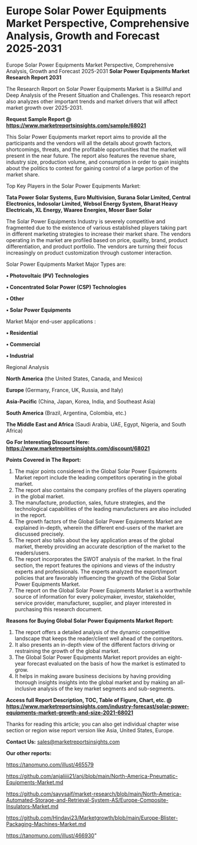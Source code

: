 # Europe Solar Power Equipments Market Perspective, Comprehensive Analysis, Growth and Forecast 2025-2031
Europe Solar Power Equipments Market Perspective, Comprehensive Analysis, Growth and Forecast 2025-2031
<strong>Solar Power Equipments Market Research Report 2031</strong>

The Research Report on Solar Power Equipments Market is a Skillful and Deep Analysis of the Present Situation and Challenges. This research report also analyzes other important trends and market drivers that will affect market growth over 2025-2031.

<strong>Request Sample Report @ <a href=https://www.marketreportsinsights.com/sample/68021>https://www.marketreportsinsights.com/sample/68021</a></strong>

This Solar Power Equipments market report aims to provide all the participants and the vendors will all the details about growth factors, shortcomings, threats, and the profitable opportunities that the market will present in the near future. The report also features the revenue share, industry size, production volume, and consumption in order to gain insights about the politics to contest for gaining control of a large portion of the market share.

Top Key Players in the Solar Power Equipments Market:

<strong>Tata Power Solar Systems, Euro Multivision, Surana Solar Limited, Central Electronics, Indosolar Limited, Websol Energy System, Bharat Heavy Electricals, XL Energy, Waaree Energies, Moser Baer Solar</strong>

The Solar Power Equipments Industry is severely competitive and fragmented due to the existence of various established players taking part in different marketing strategies to increase their market share. The vendors operating in the market are profiled based on price, quality, brand, product differentiation, and product portfolio. The vendors are turning their focus increasingly on product customization through customer interaction.

Solar Power Equipments Market Major Types are:

<strong>• Photovoltaic (PV) Technologies

• Concentrated Solar Power (CSP) Technologies

• Other

• Solar Power Equipments</strong>

Market Major end-user applications :

<strong>• Residential

• Commercial

• Industrial</strong>

Regional Analysis

</u><strong><b>North America</b></strong> (the United States, Canada, and Mexico)

<strong><b>Europe </b></strong>(Germany, France, UK, Russia, and Italy)

<strong><b>Asia-Pacific</b></strong> (China, Japan, Korea, India, and Southeast Asia)

<strong><b>South America</b></strong> (Brazil, Argentina, Colombia, etc.)

<strong><b>The Middle East and Africa</b></strong> (Saudi Arabia, UAE, Egypt, Nigeria, and South Africa)

<strong>Go For Interesting Discount Here: <a href=https://www.marketreportsinsights.com/discount/68021>https://www.marketreportsinsights.com/discount/68021</a></strong>

<strong>Points Covered in The Report:</strong>
<ol>
  <li>The major points considered in the Global Solar Power Equipments Market report include the leading competitors operating in the global market.</li>
  <li>The report also contains the company profiles of the players operating in the global market.</li>
  <li>The manufacture, production, sales, future strategies, and the technological capabilities of the leading manufacturers are also included in the report.</li>
  <li>The growth factors of the Global Solar Power Equipments Market are explained in-depth, wherein the different end-users of the market are discussed precisely.</li>
  <li>The report also talks about the key application areas of the global market, thereby providing an accurate description of the market to the readers/users.</li>
  <li>The report incorporates the SWOT analysis of the market. In the final section, the report features the opinions and views of the industry experts and professionals. The experts analyzed the export/import policies that are favorably influencing the growth of the Global Solar Power Equipments Market.</li>
  <li>The report on the Global Solar Power Equipments Market is a worthwhile source of information for every policymaker, investor, stakeholder, service provider, manufacturer, supplier, and player interested in purchasing this research document.</li>
</ol>
<strong>Reasons for Buying Global Solar Power Equipments Market Report:</strong>

<ol>
  <li>The report offers a detailed analysis of the dynamic competitive landscape that keeps the reader/client well ahead of the competitors.</li>
  <li>It also presents an in-depth view of the different factors driving or restraining the growth of the global market.</li>
  <li>The Global Solar Power Equipments Market report provides an eight-year forecast evaluated on the basis of how the market is estimated to grow.</li>
  <li>It helps in making aware business decisions by having providing thorough insights insights into the global market and by making an all-inclusive analysis of the key market segments and sub-segments.</li>
</ol>
<strong>Access full Report Description, TOC, Table of Figure, Chart, etc. @ <a href=https://www.marketreportsinsights.com/industry-forecast/solar-power-equipments-market-growth-and-size-2021-68021>https://www.marketreportsinsights.com/industry-forecast/solar-power-equipments-market-growth-and-size-2021-68021</a></strong>


Thanks for reading this article; you can also get individual chapter wise section or region wise report version like Asia, United States, Europe.

<strong>Contact Us:</strong>
sales@marketreportsinsights.com

<strong>Our other reports:</strong>

<a href=https://tanomuno.com/illust/465579>https://tanomuno.com/illust/465579</a>

<a href=https://github.com/anjaliiii21/anj/blob/main/North-America-Pneumatic-Equipments-Market.md>https://github.com/anjaliiii21/anj/blob/main/North-America-Pneumatic-Equipments-Market.md</a>

<a href=https://github.com/sayysaif/market-research/blob/main/North-America-Automated-Storage-and-Retrieval-System-AS/Europe-Composite-Insulators-Market.md>https://github.com/sayysaif/market-research/blob/main/North-America-Automated-Storage-and-Retrieval-System-AS/Europe-Composite-Insulators-Market.md</a>

<a href=https://github.com/Hindavi23/Marketgrowth/blob/main/Europe-Blister-Packaging-Machines-Market.md>https://github.com/Hindavi23/Marketgrowth/blob/main/Europe-Blister-Packaging-Machines-Market.md</a>

<a href=https://tanomuno.com/illust/466930>https://tanomuno.com/illust/466930</a>"
